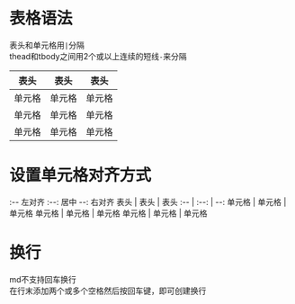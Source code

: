 # 表格语法
表头和单元格用`|`分隔  
thead和tbody之间用2个或以上连续的短线`-`来分隔

表头 | 表头 | 表头
-- | -- | --
单元格 | 单元格 | 单元格
单元格 | 单元格 | 单元格
单元格 | 单元格 | 单元格

# 设置单元格对齐方式
:-- 左对齐
:--: 居中
--: 右对齐
表头 | 表头 | 表头
:-- | :--: | --:
单元格 | 单元格 | 单元格
单元格 | 单元格 | 单元格
单元格 | 单元格 | 单元格

# 换行
md不支持回车换行  
在行末添加两个或多个空格然后按回车键，即可创建换行